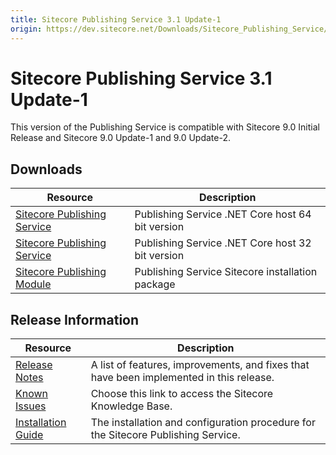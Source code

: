 ```yaml
---
title: Sitecore Publishing Service 3.1 Update-1
origin: https://dev.sitecore.net/Downloads/Sitecore_Publishing_Service/31/Sitecore_Publishing_Service_31_Update1.aspx
---
```


# Sitecore Publishing Service 3.1 Update-1

This version of the Publishing Service is compatible with Sitecore 9.0 Initial Release and Sitecore 9.0 Update-1 and 9.0 Update-2.

## Downloads

 | Resource | Description |
 | --- | --- |
 | [Sitecore Publishing Service](https://sitecoredev.azureedge.net/~/media/FB72DCB46D9145A3B93FF2D6F4C9E4BD.ashx?date=20180807T154522) | Publishing Service .NET Core host 64 bit version |
 | [Sitecore Publishing Service](https://sitecoredev.azureedge.net/~/media/AF1292FB6C4D45E89CBFE765AD9D7566.ashx?date=20180807T154519) | Publishing Service .NET Core host 32 bit version |
 | [Sitecore Publishing Module](https://sitecoredev.azureedge.net/~/media/6143963AA79C4CCBA07657B7661BE039.ashx?date=20180807T164158) | Publishing Service Sitecore installation package |

## Release Information

 | Resource | Description |
 | --- | --- |
 | [Release Notes](/downloads/Sitecore%20Publishing%20Service/31/Sitecore%20Publishing%20Service%2031%20Update1/Release%20Notes) | A list of features, improvements, and fixes that have been implemented in this release. |
 | [Known Issues](https://kb.sitecore.net/articles/431510) | Choose this link to access the Sitecore Knowledge Base. |
 | [Installation Guide](https://sitecoredev.azureedge.net/~/media/0151EBFC531C44EB87999EF0B3749CE0.ashx?date=20200204T081737) | The installation and configuration procedure for the Sitecore Publishing Service. |